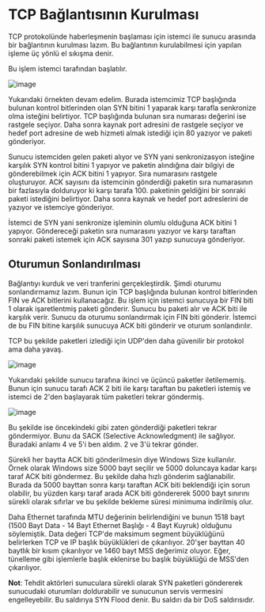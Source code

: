 # TCP Bağlantısının Kurulması

TCP protokolünde haberleşmenin başlaması için istemci ile sunucu arasında bir bağlantının kurulması lazım. Bu bağlantının kurulabilmesi için yapılan işleme üç yönlü el sıkışma denir. 

Bu işlem istemci tarafından başlatılır. 

![image](https://user-images.githubusercontent.com/70758694/161603345-b11b3fce-7a7e-4383-9e8c-844ac64b7247.png)

Yukarıdaki örnekten devam edelim. Burada istemcimiz TCP başlığında bulunan kontrol bitlerinden olan SYN bitini 1 yaparak karşı tarafla senkronize olma isteğini belirtiyor. TCP başlığında bulunan sıra numarası değerini ise rastgele seçiyor. Daha sonra kaynak port adresini de rastgele seçiyor ve hedef port adresine de web hizmeti almak istediği için 80 yazıyor ve paketi gönderiyor. 

Sunucu istemciden gelen paketi alıyor ve SYN yani senkronizasyon isteğine karşılık SYN kontrol bitini 1 yapıyor ve paketin alındığına dair bilgiyi de gönderebilmek için ACK bitini 1 yapıyor. Sıra numarasını rastgele oluşturuyor. ACK sayısını da istemcinin gönderdiği paketin sıra numarasının bir fazlasıyla dolduruyor ki karşı tarafa 100. paketinin geldiğini bir sonraki paketi istediğini belirtiyor. Daha sonra kaynak ve hedef port adreslerini de yazıyor ve istemciye gönderiyor. 

İstemci de SYN yani senkronize işleminin olumlu olduğuna ACK bitini 1 yapıyor. Göndereceği paketin sıra numarasını yazıyor ve karşı taraftan sonraki paketi istemek için ACK sayısına 301 yazıp sunucuya gönderiyor.  

## Oturumun Sonlandırılması

Bağlantıyı kurduk ve veri tranferini gerçekleştirdik. Şimdi oturumu sonlandırmamız lazım. Bunun için TCP başlığında bulunan kontrol bitlerinden FIN ve ACK bitlerini kullanacağız. Bu işlem için istemci sunucuya bir FIN biti 1 olarak işaretlentmiş paketi gönderir. Sunucu bu paketi alır ve ACK biti ile karşılık verir. Sunucu da oturumu sonlandırmak için FIN biti gönderir. İstemci de bu FIN bitine karşılık sunucuya ACK biti gönderir ve oturum sonlandırılır. 

TCP bu şekilde paketleri izlediği için UDP'den daha güvenilir bir protokol ama daha yavaş. 

![image](https://user-images.githubusercontent.com/70758694/161609469-fd0cfc4b-0c5a-4814-afcc-bdf76581f0b7.png)

Yukarıdaki şekilde sunucu tarafına ikinci ve üçüncü paketler iletilememiş. Bunun için sunucu tarafı ACK 2 biti ile karşı taraftan bu paketleri istemiş ve istemci de 2'den başlayarak tüm paketleri tekrar göndermiş. 

![image](https://user-images.githubusercontent.com/70758694/161610030-fca6cc55-df37-456e-8603-001625fdf729.png)

Bu şekilde ise öncekindeki gibi zaten gönderdiği paketleri tekrar göndermiyor. Bunu da SACK (Selective Acknowledgment) ile sağlıyor. Buradaki anlamı 4 ve 5'i ben aldım. 2 ve 3'ü tekrar gönder. 

Sürekli her baytta ACK biti gönderilmesin diye Windows Size kullanılır. Örnek olarak Windows size 5000 bayt seçilir ve 5000 doluncaya kadar karşı taraf ACK biti göndermez. Bu şekilde daha hızlı gönderim sağlanabilir. Burada da 5000 bayttan sonra karşı taraftan ACK biti beklendiği için sorun olabilir, bu yüzden karşı taraf arada ACK biti göndererek 5000 bayt sınırını sürekli olarak sıfırlar ve bu şekilde bekleme süresi minimuma indirilmiş olur. 

Daha Ethernet tarafında MTU değerinin belirlendiğini ve bunun 1518 bayt (1500 Bayt Data - 14 Bayt Ethernet Başlığı - 4 Bayt Kuyruk) olduğunu söylemiştik. Data değeri TCP'de maksimum segment büyüklüğünü belirlerken TCP ve IP başlık büyüklükleri de çıkarılıyor. 20'şer bayttan 40 baytlık bir kısım çıkarılıyor ve 1460 bayt MSS değerimiz oluyor. Eğer, tünelleme gibi işlemlerle başlık eklenirse bu başlık büyüklüğü de MSS'den çıkarılıyor. 

**Not**: Tehdit aktörleri sunuculara sürekli olarak SYN paketleri göndererek sunucudaki oturumları doldurabilir ve sunucunun servis vermesini engelleyebilir. Bu saldırıya SYN Flood denir. Bu saldırı da bir DoS saldırısıdır. 

 

